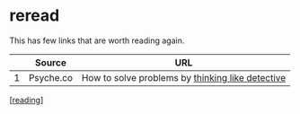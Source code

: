 # reread

This has few links that are worth reading again.

|     | Source    | URL                                                                                                                             |
| --- | --------- | ------------------------------------------------------------------------------------------------------------------------------- |
| 1   | Psyche.co | How to solve problems by [thinking like detective](https://psyche.co/guides/how-to-solve-problems-by-thinking-like-a-detective) |

[[reading]]

[//begin]: # "Autogenerated link references for markdown compatibility"
[reading]: reading.md "Reading"
[//end]: # "Autogenerated link references"

